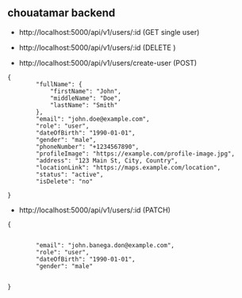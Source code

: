## chouatamar backend

- http://localhost:5000/api/v1/users/:id (GET single user)
- http://localhost:5000/api/v1/users/:id (DELETE )

- http://localhost:5000/api/v1/users/create-user (POST)

```
{
        "fullName": {
            "firstName": "John",
            "middleName": "Doe",
            "lastName": "Smith"
        },
        "email": "john.doe@example.com",
        "role": "user",
        "dateOfBirth": "1990-01-01",
        "gender": "male",
        "phoneNumber": "+1234567890",
        "profileImage": "https://example.com/profile-image.jpg",
        "address": "123 Main St, City, Country",
        "locationLink": "https://maps.example.com/location",
        "status": "active",
        "isDelete": "no"

}
```

- http://localhost:5000/api/v1/users/:id (PATCH)

```
{


        "email": "john.banega.don@example.com",
        "role": "user",
        "dateOfBirth": "1990-01-01",
        "gender": "male"


}
```
